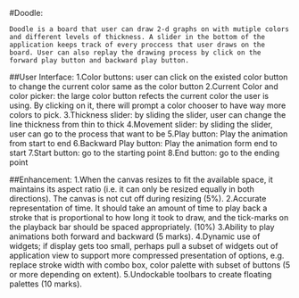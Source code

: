 #Doodle:

	Doodle is a board that user can draw 2-d graphs on with mutiple colors and different levels of thickness. A slider in the bottom of the application keeps track of every proccess that user draws on the board. User can also replay the drawing process by click on the forward play button and backward play button.

##User Interface:
	1.Color buttons: user can click on the existed color button to change the current color same as the color button
	2.Current Color and color picker: the large color button refects the current color the user is using. 
					  By clicking on it, there will prompt a color chooser to have way more colors to pick.
	3.Thickness slider: by sliding the slider, user can change the line thickness from thin to thick
	4.Movement slider: by sliding the slider, user can go to the process that want to be
	5.Play button: Play the animation from start to end
	6.Backward Play button: Play the animation form end to start
	7.Start button: go to the starting point
	8.End button: go to the ending point

##Enhancement:
	1.When the canvas resizes to fit the available space, it maintains its aspect ratio (i.e. it can only be resized equally in both directions). The canvas is not cut off during resizing (5%).
	2.Accurate representation of time. It should take an amount of time to play back a stroke that is proportional to how long it took to draw, and the tick-marks on the playback bar should be spaced appropriately. (10%)
	3.Ability to play animations both forward and backward (5 marks).
	4.Dynamic use of widgets; if display gets too small, perhaps pull a subset of widgets out of application view to support more compressed presentation of options, e.g. replace stroke width with combo box, color palette with subset of buttons (5 or more depending on extent).
	5.Undockable toolbars to create floating palettes (10 marks).
